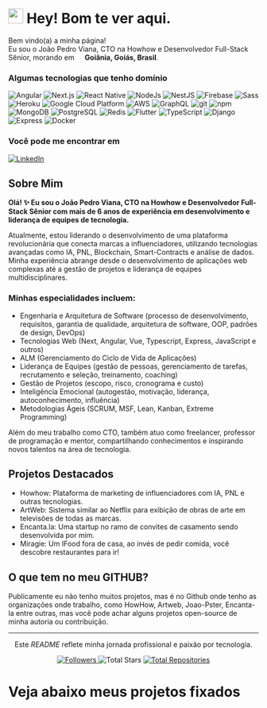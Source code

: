 <h1><img src="https://emojis.slackmojis.com/emojis/images/1531849430/4246/blob-sunglasses.gif?1531849430" width="30"/> Hey! Bom te ver aqui.</h1>

<p>Bem vindo(a) a minha página! </br> Eu sou o João Pedro Viana, CTO na Howhow e Desenvolvedor Full-Stack Sênior, morando em <img src="https://cdn-icons-png.flaticon.com/512/197/197386.png" width="13"/> <b>Goiânia, Goiás, Brasil</b>.</p>

<h3>Algumas tecnologias que tenho domínio</h3>
<p>
  <img alt="Angular" src="https://img.shields.io/badge/-Angular-DD0031?style=flat-square&logo=angular&logoColor=white" />
  <img alt="Next.js" src="https://img.shields.io/badge/-Next.js-000000?style=flat-square&logo=next.js&logoColor=white" />
  <img alt="React Native" src="https://img.shields.io/badge/React_Native-20232A?style=flat-square&logo=react&logoColor=61DAFB" />
  <img alt="NodeJs" src="https://img.shields.io/badge/Node.js-339933?style=flat-square&logo=nodedotjs&logoColor=white" />
  <img alt="NestJS" src="https://img.shields.io/badge/nestjs-%23E0234E.svg?style=flat-square&logo=nestjs&logoColor=white" />
  <img alt="Firebase" src="https://img.shields.io/badge/-Firebase-FFCA28?style=flat-square&logo=firebase&logoColor=black" />
  <img alt="Sass" src="https://img.shields.io/badge/-Sass-CC6699?style=flat-square&logo=sass&logoColor=white" />
  <img alt="Heroku" src="https://img.shields.io/badge/heroku-%23430098.svg?style=flat-square&logo=heroku&logoColor=white" />
  <img alt="Google Cloud Platform" src="https://img.shields.io/badge/-Google_Cloud_Platform-1a73e8?style=flat-square&logo=google-cloud&logoColor=white" />
  <img alt="AWS" src="https://img.shields.io/badge/AWS-%23FF9900.svg?style=flat-square&logo=amazon-aws&logoColor=white" />
  <img alt="GraphQL" src="https://img.shields.io/badge/-GraphQL-E10098?style=flat-square&logo=graphql&logoColor=white" />
  <img alt="git" src="https://img.shields.io/badge/-Git-F05032?style=flat-square&logo=git&logoColor=white" />
  <img alt="npm" src="https://img.shields.io/badge/-NPM-CB3837?style=flat-square&logo=npm&logoColor=white" />
  <img alt="MongoDB" src="https://img.shields.io/badge/-MongoDB-13aa52?style=flat-square&logo=mongodb&logoColor=white" />
  <img alt="PostgreSQL" src="https://img.shields.io/badge/postgres-%23316192.svg?style=flat-square&logo=postgresql&logoColor=white" />
  <img alt="Redis" src="https://img.shields.io/badge/redis-%23DD0031.svg?style=flat-square&logo=redis&logoColor=white" />
  <img alt="Flutter" src="https://img.shields.io/badge/-Flutter-02569B?style=flat-square&logo=flutter&logoColor=white" />
  <img alt="TypeScript" src="https://img.shields.io/badge/-TypeScript-007ACC?style=flat-square&logo=typescript&logoColor=white" />
  <img alt="Django" src="https://img.shields.io/badge/django-%23092E20.svg?style=flat-square&logo=django&logoColor=white" />
  <img alt="Express" src="https://img.shields.io/badge/Express.js-000000?style=flat-square&logo=express&logoColor=white" />
  <img alt="Docker" src="https://img.shields.io/badge/-Docker-46a2f1?style=flat-square&logo=docker&logoColor=white" />
</p>

<h3>Você pode me encontrar em</h3>
<p><a href="https://www.linkedin.com/in/joaopster/" target="_blank"><img alt="LinkedIn" src="https://img.shields.io/badge/linkedin-%230077B5.svg?&style=for-the-badge&logo=linkedin&logoColor=white" /></a>
</p>

<h2>Sobre Mim</h2>
<p><b>
Olá! ✨ Eu sou o João Pedro Viana, CTO na Howhow e Desenvolvedor Full-Stack Sênior com mais de 6 anos de experiência em desenvolvimento e liderança de equipes de tecnologia.
</b></p>
<p>
Atualmente, estou liderando o desenvolvimento de uma plataforma revolucionária que conecta marcas a influenciadores, utilizando tecnologias avançadas como IA, PNL, Blockchain, Smart-Contracts e análise de dados. Minha experiência abrange desde o desenvolvimento de aplicações web complexas até a gestão de projetos e liderança de equipes multidisciplinares.
</p>

<h3>Minhas especialidades incluem:</h3>

- Engenharia e Arquitetura de Software (processo de desenvolvimento, requisitos, garantia de qualidade, arquitetura de software, OOP, padrões de design, DevOps)
- Tecnologias Web (Next, Angular, Vue, Typescript, Express, JavaScript e outros)
- ALM (Gerenciamento do Ciclo de Vida de Aplicações)
- Liderança de Equipes (gestão de pessoas, gerenciamento de tarefas, recrutamento e seleção, treinamento, coaching)
- Gestão de Projetos (escopo, risco, cronograma e custo)
- Inteligência Emocional (autogestão, motivação, liderança, autoconhecimento, influência)
- Metodologias Ágeis (SCRUM, MSF, Lean, Kanban, Extreme Programming)

<p>
Além do meu trabalho como CTO, também atuo como freelancer, professor de programação e mentor, compartilhando conhecimentos e inspirando novos talentos na área de tecnologia.
</p>

<h2>Projetos Destacados</h2>

- Howhow: Plataforma de marketing de influenciadores com IA, PNL e outras tecnologias.
- ArtWeb: Sistema similar ao Netflix para exibição de obras de arte em televisões de todas as marcas.
- Encanta.la: Uma startup no ramo de convites de casamento sendo desenvolvida por mim.
- Miragie: Um IFood fora de casa, ao invés de pedir comida, você descobre restaurantes para ir!


<h2>O que tem no meu GITHUB?</h2>
<p>Publicamente eu não tenho muitos projetos, mas é no Github onde tenho as organizações onde trabalho, como HowHow, Artweb, Joao-Pster, Encanta-la entre outras, mas você pode achar alguns projetos open-source de minha autoria ou contribuição.</p>

------------
<p align="center">Este <i>README</i> reflete minha jornada profissional e paixão por tecnologia.</p>

<p align="center">
  <a href="https://github.com/J-Pster?tab=followers">
    <img alt="Followers" src="https://img.shields.io/github/followers/J-Pster?style=for-the-badge&logo=github&labelColor=343b41"/>
  </a>
  <img alt="Total Stars" src="https://img.shields.io/github/stars/J-Pster?style=for-the-badge&logo=github&labelColor=343b41"/>
  <a href="https://github.com/J-Pster?tab=repositories">
    <img alt="Total Repositories" src="https://img.shields.io/badge/Repositories-30+-brightgreen?style=for-the-badge&labelColor=343b41"/>
  </a>
</p>

<h1>Veja abaixo meus projetos fixados</h1>
